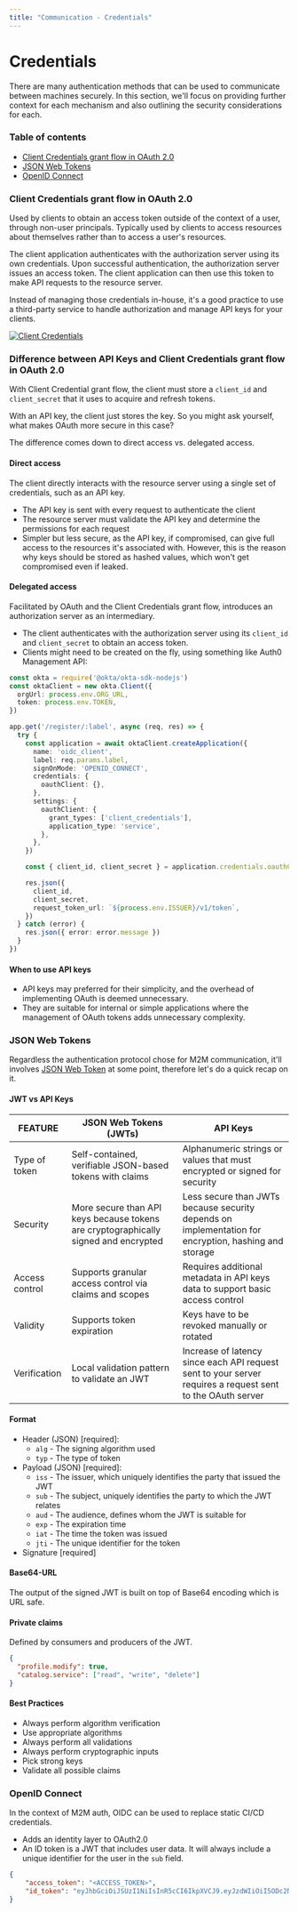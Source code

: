 ```yaml
---
title: "Communication - Credentials"
---
```


# Credentials

There are many authentication methods that can be used to communicate between machines securely. In this section, we'll focus on providing further context for each mechanism and also outlining the security considerations for each.

### Table of contents

- [Client Credentials grant flow in OAuth 2.0](#client-credentials-grant-flow-in-oauth-20)
- [JSON Web Tokens](#json-web-tokens)
- [OpenID Connect](#openid-connect)

### Client Credentials grant flow in OAuth 2.0

Used by clients to obtain an access token outside of the context of a user, through non-user principals. Typically used by clients to access resources about themselves rather than to access a user's resources.

The client application authenticates with the authorization server using its own credentials. Upon successful authentication, the authorization server issues an access token. The client application can then use this token to make API requests to the resource server.

Instead of managing those credentials in-house, it's a good practice to use a third-party service to handle authorization and manage API keys for your clients.

[![Client Credentials](https://i.ibb.co/6Dzc12z/Clean-Shot-2024-04-07-at-13-22-03.png)](https://ibb.co/HG6Lx06)

### Difference between API Keys and Client Credentials grant flow in OAuth 2.0

With Client Credential grant flow, the client must store a `client_id` and `client_secret` that it uses to acquire and refresh tokens.

With an API key, the client just stores the key. So you might ask yourself, what makes OAuth more secure in this case?

The difference comes down to direct access vs. delegated access.

#### Direct access

The client directly interacts with the resource server using a single set of credentials, such as an API key.

- The API key is sent with every request to authenticate the client
- The resource server must validate the API key and determine the permissions for each request
- Simpler but less secure, as the API key, if compromised, can give full access to the resources it's associated with. However, this is the reason why keys should be stored as hashed values, which won't get compromised even if leaked.

#### Delegated access

Facilitated by OAuth and the Client Credentials grant flow, introduces an authorization server as an intermediary.

- The client authenticates with the authorization server using its `client_id` and `client_secret` to obtain an access token.
- Clients might need to be created on the fly, using something like Auth0 Management API:

```ts
const okta = require('@okta/okta-sdk-nodejs')
const oktaClient = new okta.Client({
  orgUrl: process.env.ORG_URL,
  token: process.env.TOKEN,
})

app.get('/register/:label', async (req, res) => {
  try {
    const application = await oktaClient.createApplication({
      name: 'oidc_client',
      label: req.params.label,
      signOnMode: 'OPENID_CONNECT',
      credentials: {
        oauthClient: {},
      },
      settings: {
        oauthClient: {
          grant_types: ['client_credentials'],
          application_type: 'service',
        },
      },
    })

    const { client_id, client_secret } = application.credentials.oauthClient

    res.json({
      client_id,
      client_secret,
      request_token_url: `${process.env.ISSUER}/v1/token`,
    })
  } catch (error) {
    res.json({ error: error.message })
  }
})
```

#### When to use API keys

- API keys may preferred for their simplicity, and the overhead of implementing OAuth is deemed unnecessary.
- They are suitable for internal or simple applications where the management of OAuth tokens adds unnecessary complexity.

### JSON Web Tokens

Regardless the authentication protocol chose for M2M communication, it'll involves [JSON Web Token](https://datatracker.ietf.org/doc/html/rfc7519) at some point, therefore let's do a quick recap on it.

#### JWT vs API Keys

| FEATURE             | JSON Web Tokens (JWTs)                            | API Keys                                  |
|---------------------|---------------------------------------------------|-------------------------------------------|
| Type of token       | Self-contained, verifiable JSON-based tokens with claims | Alphanumeric strings or values that must encrypted or signed for security |
| Security            | More secure than API keys because tokens are cryptographically signed and encrypted | Less secure than JWTs because security depends on implementation for encryption, hashing and storage |
| Access control      | Supports granular access control via claims and scopes | Requires additional metadata in API keys data to support basic access control |
| Validity            | Supports token expiration                         | Keys have to be revoked manually or rotated |
| Verification            | Local validation pattern to validate an JWT | Increase of latency since each API request sent to your server requires a request sent to the OAuth server |

#### Format

- Header (JSON) [required]:
  - `alg` - The signing algorithm used
  - `typ` - The type of token
- Payload (JSON) [required]:
  - `iss` - The issuer, which uniquely identifies the party that issued the JWT
  - `sub` - The subject, uniquely identifies the party to which the JWT relates
  - `aud` - The audience, defines whom the JWT is suitable for
  - `exp` - The expiration time
  - `iat` - The time the token was issued
  - `jti` - The unique identifier for the token
- Signature [required]

#### Base64-URL

The output of the signed JWT is built on top of Base64 encoding which is URL safe.

#### Private claims

Defined by consumers and producers of the JWT.

```json
{
  "profile.modify": true,
  "catalog.service": ["read", "write", "delete"]
}
```

#### Best Practices

- Always perform algorithm verification
- Use appropriate algorithms
- Always perform all validations
- Always perform cryptographic inputs
- Pick strong keys
- Validate all possible claims

### OpenID Connect

In the context of M2M auth, OIDC can be used to replace static CI/CD credentials.

- Adds an identity layer to OAuth2.0
- An ID token is a JWT that includes user data. It will always include a unique identifier for the user in the `sub` field.

```json
{
	"access_token": "<ACCESS_TOKEN>",
	"id_token": "eyJhbGciOiJSUzI1NiIsInR5cCI6IkpXVCJ9.eyJzdWIiOiI5ODc2NTQzMjEwIiwiaXNzIjoiYW5vdGhlckV4YW1wbGUuY29tIn0.WsZV5mT5kT9-3Z_2ZGr7h9Fwdj5KfE8n9Lh6ZvQ9S0k"
}
```
